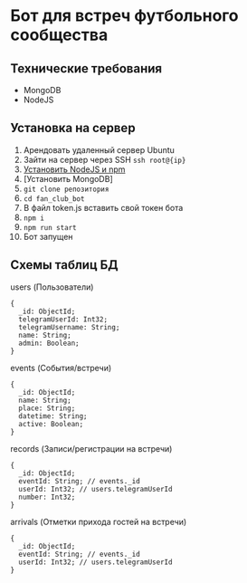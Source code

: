 # Бот для встреч футбольного сообщества 
## Технические требования
- MongoDB
- NodeJS
## Установка на сервер
1. Арендовать удаленный сервер Ubuntu
2. Зайти на сервер через SSH ```ssh root@{ip}```
3. [Установить NodeJS и npm](https://www.digitalocean.com/community/tutorials/how-to-install-node-js-on-ubuntu-20-04-ru)
4. [Установить MongoDB]
5. ```git clone репозитория```
6. ```cd fan_club_bot```
7. В файл token.js вставить свой токен бота
8. ```npm i```
9. ```npm run start```
10. Бот запущен
## Схемы таблиц БД
users (Пользователи)
```
{
  _id: ObjectId;
  telegramUserId: Int32;
  telegramUsername: String;
  name: String;
  admin: Boolean;
}
```
events (События/встречи)
```
{
  _id: ObjectId;
  name: String;
  place: String;
  datetime: String;
  active: Boolean;
}
```
records (Записи/регистрации на встречи)
```
{
  _id: ObjectId;
  eventId: String; // events._id
  userId: Int32; // users.telegramUserId
  number: Int32;
}
```
arrivals (Отметки прихода гостей на встречи)
```
{
  _id: ObjectId;
  eventId: String; // events._id
  userId: Int32; // users.telegramUserId
}
```
